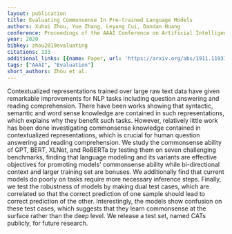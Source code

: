 ```yaml
---
layout: publication
title: Evaluating Commonsense In Pre-trained Language Models
authors: Xuhui Zhou, Yue Zhang, Leyang Cui, Dandan Huang
conference: Proceedings of the AAAI Conference on Artificial Intelligence
year: 2020
bibkey: zhou2019evaluating
citations: 133
additional_links: [{name: Paper, url: 'https://arxiv.org/abs/1911.11931'}]
tags: ["AAAI", "Evaluation"]
short_authors: Zhou et al.
---
```

Contextualized representations trained over large raw text data have given
remarkable improvements for NLP tasks including question answering and reading
comprehension. There have been works showing that syntactic, semantic and word
sense knowledge are contained in such representations, which explains why they
benefit such tasks. However, relatively little work has been done investigating
commonsense knowledge contained in contextualized representations, which is
crucial for human question answering and reading comprehension. We study the
commonsense ability of GPT, BERT, XLNet, and RoBERTa by testing them on seven
challenging benchmarks, finding that language modeling and its variants are
effective objectives for promoting models' commonsense ability while
bi-directional context and larger training set are bonuses. We additionally
find that current models do poorly on tasks require more necessary inference
steps. Finally, we test the robustness of models by making dual test cases,
which are correlated so that the correct prediction of one sample should lead
to correct prediction of the other. Interestingly, the models show confusion on
these test cases, which suggests that they learn commonsense at the surface
rather than the deep level. We release a test set, named CATs publicly, for
future research.